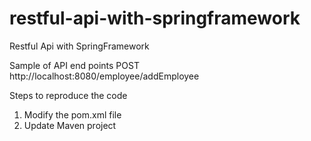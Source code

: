 # restful-api-with-springframework
Restful Api with SpringFramework

Sample of API end points
POST http://localhost:8080/employee/addEmployee

Steps to reproduce the code
1. Modify the pom.xml file
2. Update Maven project 

